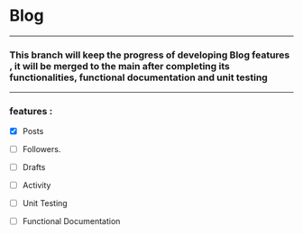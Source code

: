 # Blog 

---

### This branch will keep the progress of developing Blog features , it will be merged to the main after completing its functionalities, functional documentation and unit testing

---

### features :


- [x] Posts
- [ ] Followers. 
- [ ] Drafts   
- [ ] Activity  
- [ ] Unit Testing
- [ ] Functional Documentation

